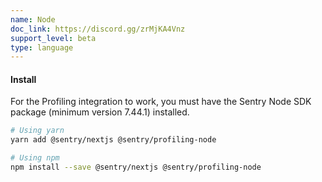 ```yaml
---
name: Node
doc_link: https://discord.gg/zrMjKA4Vnz
support_level: beta
type: language
---
```


#### Install

For the Profiling integration to work, you must have the Sentry Node SDK package (minimum version 7.44.1) installed.

```bash
# Using yarn
yarn add @sentry/nextjs @sentry/profiling-node

# Using npm
npm install --save @sentry/nextjs @sentry/profiling-node
```
